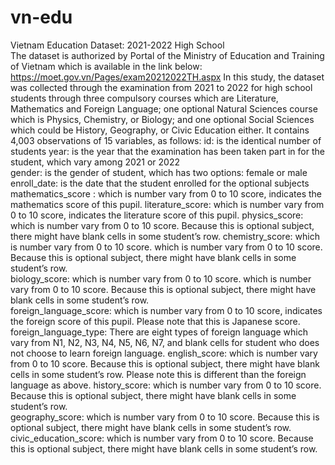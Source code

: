 # vn-edu
Vietnam Education Dataset: 2021-2022 High School  
The dataset is authorized by Portal of the Ministry of Education and Training of Vietnam which is available in the link below:
https://moet.gov.vn/Pages/exam20212022TH.aspx
In this study, the dataset was collected through the examination from 2021 to 2022 for high school students through three compulsory courses which are Literature, Mathematics and Foreign Language; one optional Natural Sciences course which is Physics, Chemistry, or Biology; and one optional Social Sciences which could be History, Geography, or Civic Education either.
It contains 4,003 observations of 15 variables, as follows:
id: is the identical number of students
year: is the year that the examination has been taken part in for the student, which vary among 2021 or 2022	
gender: is the gender of student, which has two options: female or male	
enroll_date: is the date that the student enrolled for the optional subjects	
mathematics_score	: which is number vary from 0 to 10 score, indicates the mathematics score of this pupil.
literature_score: which is number vary from 0 to 10 score, indicates the literature score of this pupil.
physics_score: which is number vary from 0 to 10 score. Because this is optional subject, there might have blank cells in some student’s row.
chemistry_score: which is number vary from 0 to 10 score. which is number vary from 0 to 10 score. Because this is optional subject, there might have blank cells in some student’s row.	
biology_score: which is number vary from 0 to 10 score. which is number vary from 0 to 10 score. Because this is optional subject, there might have blank cells in some student’s row.	
foreign_language_score: which is number vary from 0 to 10 score, indicates the foreign score of this pupil. Please note that this is Japanese score.
foreign_language_type: There are eight types of foreign language which vary from N1, N2, N3, N4, N5, N6, N7, and blank cells for student who does not choose to learn foreign language.	
english_score: which is number vary from 0 to 10 score. Because this is optional subject, there might have blank cells in some student’s row. Please note this is different than the foreign language as above.	
history_score: which is number vary from 0 to 10 score. Because this is optional subject, there might have blank cells in some student’s row.	
geography_score: which is number vary from 0 to 10 score. Because this is optional subject, there might have blank cells in some student’s row.	
civic_education_score: which is number vary from 0 to 10 score. Because this is optional subject, there might have blank cells in some student’s row. 



